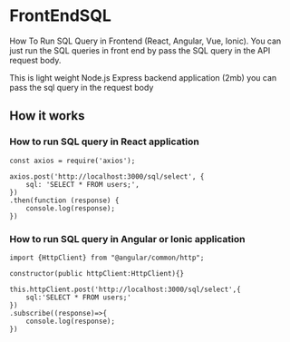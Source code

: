 # FrontEndSQL
How To Run SQL Query in Frontend (React, Angular, Vue, Ionic). You can just run the SQL queries in front end by pass the SQL query in the API request body.

This is light weight Node.js Express backend application (2mb) you can pass the sql query in the request body

## How it works
### How to run SQL query in React application

```
const axios = require('axios');

axios.post('http://localhost:3000/sql/select', {
    sql: 'SELECT * FROM users;',
})
.then(function (response) {
    console.log(response);
})
```

### How to run SQL query in Angular or Ionic application
```
import {HttpClient} from "@angular/common/http";

constructor(public httpClient:HttpClient){}

this.httpClient.post('http://localhost:3000/sql/select',{
    sql:'SELECT * FROM users;'
})
.subscribe((response)=>{
    console.log(response);
})
```

